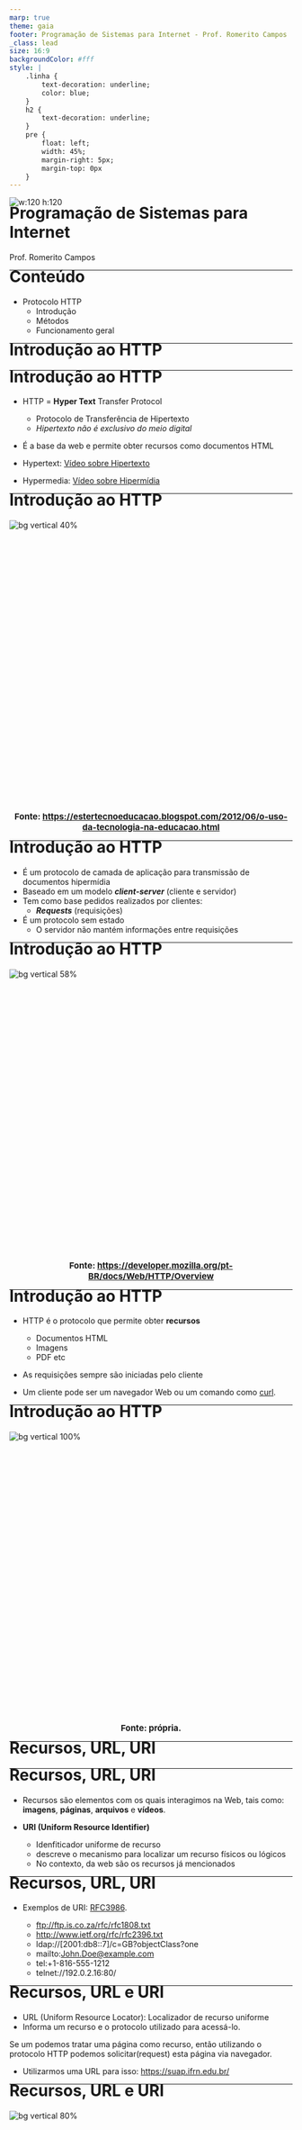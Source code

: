 ```yaml
---
marp: true
theme: gaia
footer: Programação de Sistemas para Internet - Prof. Romerito Campos
_class: lead
size: 16:9
backgroundColor: #fff
style: |
    .linha {
        text-decoration: underline;
        color: blue;
    } 
    h2 {
        text-decoration: underline;
    }    
    pre {
        float: left;
        width: 45%;
        margin-right: 5px;
        margin-top: 0px
    }
---
```


![w:120 h:120](../../assets/ifrn-vertical.png)
# Programação de Sistemas para Internet
Prof. Romerito Campos

---
<!-- 
centrarlizar slide
<style scoped>
    section {
        display: flex;
        flex-direction: column;
        justify-content: center;
        text-align: center;
    }
</style> 

<style scoped>   
    h2 {
        text-align: center;
        font-size: 15px;
        margin-top: 450px;
    }
</style>
-->


# Conteúdo

- Protocolo HTTP
  - Introdução
  - Métodos
  - Funcionamento geral

---
<style scoped>
    section {
        display: flex;
        flex-direction: column;
        justify-content: center;
        text-align: center;
    }
</style> 

# Introdução ao HTTP
---

# Introdução ao HTTP

- HTTP = **Hyper Text** Transfer Protocol
  - Protocolo de Transferência de Hipertexto
  - *Hipertexto não é exclusivo do meio digital*

- É a base da web e permite obter recursos como documentos HTML

- Hypertext: [Vídeo sobre Hipertexto](https://www.youtube.com/watch?v=7bF6SwRqcFg)
  
- Hypermedia: [Vídeo sobre Hipermídia](https://www.youtube.com/watch?v=yfJrNnNLDbY)

---

<style scoped>   
    h2 {
        text-align: center;
        font-size: 15px;
        margin-top: 450px;
    }
</style>

# Introdução ao HTTP

![bg vertical 40%](./hipertexto-21.png)

## Fonte: https://estertecnoeducacao.blogspot.com/2012/06/o-uso-da-tecnologia-na-educacao.html

---

# Introdução ao HTTP

- É um protocolo de camada de aplicação para transmissão de documentos hipermídia
- Baseado em um modelo ***client-server*** (cliente e servidor)
- Tem como base pedidos realizados por clientes:
  - ***Requests*** (requisições)
- É um protocolo sem estado
  - O servidor não mantém informações entre requisições
---

# Introdução ao HTTP
<style scoped>   
    h2 {
        text-align: center;
        font-size: 15px;
        margin-top: 450px;
    }
</style>

![bg vertical 58%](./fetching_a_page.png)

## Fonte: https://developer.mozilla.org/pt-BR/docs/Web/HTTP/Overview

---

# Introdução ao HTTP

- HTTP é o protocolo que permite obter **recursos**
  - Documentos HTML
  - Imagens
  - PDF etc

- As requisições sempre são iniciadas pelo cliente
- Um cliente pode ser um navegador Web ou um comando como [curl](https://curl.se/).

---

# Introdução ao HTTP
<style scoped>   
    h1 {
        margin-top: -40px
    }
    h2 {
        text-align: center;
        font-size: 15px;
        margin-top: 500px;
    }
</style>
<!-- # Introdução ao HTTP -->

![bg vertical 100%](./Request.png)

## Fonte: própria.

---

# Recursos, URL, URI

<style scoped>
    section {
        display: flex;
        flex-direction: column;
        justify-content: center;
        text-align: center;
    }
</style> 

---
# Recursos, URL, URI

- Recursos são elementos com os quais interagimos na Web, tais como: **imagens**, **páginas**, **arquivos** e **vídeos**. 

- **URI (Uniform Resource Identifier)**
  - Idenfiticador uniforme de recurso
  - descreve o mecanismo para localizar um recurso físicos ou lógicos
  - No contexto, da web são os recursos já mencionados

---

# Recursos, URL, URI

- Exemplos de URI: [RFC3986](https://www.ietf.org/rfc/rfc3986.txt).

  - ftp://ftp.is.co.za/rfc/rfc1808.txt
  - http://www.ietf.org/rfc/rfc2396.txt
  - ldap://[2001:db8::7]/c=GB?objectClass?one
  - mailto:John.Doe@example.com
  - tel:+1-816-555-1212
  - telnet://192.0.2.16:80/

---

# Recursos, URL e URI

- URL (Uniform Resource Locator): Localizador de recurso uniforme
- Informa um recurso e o protocolo utilizado para acessá-lo.

Se um podemos tratar uma página como recurso, então utilizando o protocolo HTTP podemos solicitar(request) esta página via navegador.

- Utilizarmos uma URL para isso:
  https://suap.ifrn.edu.br/

---

# Recursos, URL e URI
<style scoped>   
    h1 {
        margin-top: -20px
    }
    h2 {
        text-align: center;
        font-size: 15px;
        margin-top: 500px;
    }    
</style>
![bg vertical 80%](./http.png)

## Fonte: própia.

---

# Recursos, URL e URI

- Há outros elementos em um endereço. Vejamos o seguinte exemplo:

https://stackoverflow.com/questions/99934/ 

- O endereço acima abre uma questão no stack de 15 anos atrás.
- É possível ficar alterando o número 99934 para ver questões aleatoriamente.
- **Neste exemplo, há duas informações importantes: URL path e Query String**

---

# Recursos, URL e URI
<style scoped>   
    h1 {
        margin-top: -20px
    }
    h2 {
        text-align: center;
        font-size: 15px;
        margin-top: 500px;
    }    
</style>

![bg vertical 80%](./http-2.png)

## Fonte: própria

---

<style scoped>
    section {
        display: flex;
        flex-direction: column;
        justify-content: center;
        text-align: center;
    }
</style> 

# Fluxo HTTP

---

# Fluxo HTTP

---
# Referências

https://developer.mozilla.org/pt-BR/docs/Web/HTTP

URI
https://techenter.com.br/o-que-sao-uri-url-e-urn/

https://canaltech.com.br/internet/o-que-e-http/